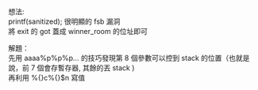 想法:<br>
	printf(sanitized); 很明顯的 fsb 漏洞 <br>
	將 exit 的 got 蓋成 winner_room 的位址即可 <br>

解題：<br>
	先用 aaaa%p%p%p... 的技巧發現第 8 個參數可以控到 stack 的位置（也就是說，前 7 個會存暫存器, 其餘的丟 stack ) <br>
	再利用 %{}c%{}$n 寫值 <br>

